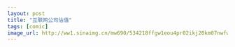 ```yaml
---
layout: post
title: "互联网公司估值"
tags: [comic]
image_url: http://ww1.sinaimg.cn/mw690/534218ffgw1eou4pr02ikj20km07nwfw.jpg
---
```



